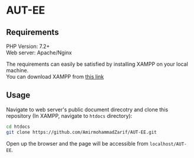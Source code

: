 # AUT-EE

## Requirements
PHP Version: 7.2+\
Web server: Apache/Nginx

The requirements can easily be satisfied by installing XAMPP on your local machine.\
You can download XAMPP from [this link](https://sourceforge.net/projects/xampp/files/)

## Usage
Navigate to web server's public document direcotry and clone this repository (In XAMPP, navigate to `htdocs` directory):
```bash
cd htdocs
git clone https://github.com/AmirmohammadZarif/AUT-EE.git
```
Open up the browser and the page will be accessible from `localhost/AUT-EE`.
